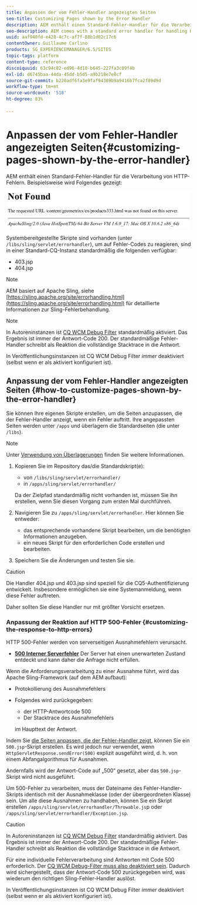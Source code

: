 ```yaml
---
title: Anpassen der vom Fehler-Handler angezeigten Seiten
seo-title: Customizing Pages shown by the Error Handler
description: AEM enthält einen Standard-Fehler-Handler für die Verarbeitung von HTTP-Fehlern.
seo-description: AEM comes with a standard error handler for handling HTTP errors
uuid: aaf940fd-e428-4c7c-af7f-88b1d02c17c6
contentOwner: Guillaume Carlino
products: SG_EXPERIENCEMANAGER/6.5/SITES
topic-tags: platform
content-type: reference
discoiquuid: 63c94c82-ed96-4d10-b645-227fa3c09f4b
exl-id: d6745baa-44da-45dd-b5d5-a9b218e7e8cf
source-git-commit: b220adf6fa3e9faf94389b9a9416b7fca2f89d9d
workflow-type: tm+mt
source-wordcount: '518'
ht-degree: 83%

---
```


# Anpassen der vom Fehler-Handler angezeigten Seiten{#customizing-pages-shown-by-the-error-handler}

AEM enthält einen Standard-Fehler-Handler für die Verarbeitung von HTTP-Fehlern. Beispielsweise wird Folgendes gezeigt:

![chlimage_1-67](assets/chlimage_1-67a.png)

Systembereitgestellte Skripte sind vorhanden (unter `/libs/sling/servlet/errorhandler`), um auf Fehler-Codes zu reagieren, sind in einer Standard-CQ-Instanz standardmäßig die folgenden verfügbar:

* 403.jsp
* 404.jsp

>[!NOTE]
>
>AEM basiert auf Apache Sling, siehe [https://sling.apache.org/site/errorhandling.html](https://sling.apache.org/site/errorhandling.html) für detaillierte Informationen zur Sling-Fehlerbehandlung.

>[!NOTE]
>
>In Autoreninstanzen ist [CQ WCM Debug Filter](/help/sites-deploying/osgi-configuration-settings.md) standardmäßig aktiviert. Das Ergebnis ist immer der Antwort-Code 200. Der standardmäßige Fehler-Handler schreibt als Reaktion die vollständige Stacktrace in die Antwort.
>
>In Veröffentlichungsinstanzen ist CQ WCM Debug Filter *immer* deaktiviert (selbst wenn er als aktiviert konfiguriert ist).

## Anpassung der vom Fehler-Handler angezeigten Seiten {#how-to-customize-pages-shown-by-the-error-handler}

Sie können Ihre eigenen Skripte erstellen, um die Seiten anzupassen, die der Fehler-Handler anzeigt, wenn ein Fehler auftritt. Ihre angepassten Seiten werden unter `/apps` und überlagern die Standardseiten (die unter `/libs`).

>[!NOTE]
>
>Unter [Verwendung von Überlagerungen](/help/sites-developing/overlays.md) finden Sie weitere Informationen.

1. Kopieren Sie im Repository das/die Standardskript(e):

   * von `/libs/sling/servlet/errorhandler/`
   * in `/apps/sling/servlet/errorhandler/`

   Da der Zielpfad standardmäßig nicht vorhanden ist, müssen Sie ihn erstellen, wenn Sie diesen Vorgang zum ersten Mal durchführen.

1. Navigieren Sie zu `/apps/sling/servlet/errorhandler`. Hier können Sie entweder:

   * das entsprechende vorhandene Skript bearbeiten, um die benötigten Informationen anzugeben.
   * ein neues Skript für den erforderlichen Code erstellen und bearbeiten.

1. Speichern Sie die Änderungen und testen Sie sie.

>[!CAUTION]
>
>Die Handler 404.jsp und 403.jsp sind speziell für die CQ5-Authentifizierung entwickelt. Insbesondere ermöglichen sie eine Systemanmeldung, wenn diese Fehler auftreten.
>
>Daher sollten Sie diese Handler nur mit größter Vorsicht ersetzen.

### Anpassung der Reaktion auf HTTP 500-Fehler {#customizing-the-response-to-http-errors}

HTTP 500-Fehler werden von serverseitigen Ausnahmefehlern verursacht.

* **[500 Interner Serverfehler](https://www.w3.org/Protocols/rfc2616/rfc2616-sec10.html)** Der Server hat einen unerwarteten Zustand entdeckt und kann daher die Anfrage nicht erfüllen.

Wenn die Anforderungsverarbeitung zu einer Ausnahme führt, wird das Apache Sling-Framework (auf dem AEM aufbaut):

* Protokollierung des Ausnahmefehlers
* Folgendes wird zurückgegeben:

   * der HTTP-Antwortcode 500
   * Der Stacktrace des Ausnahmefehlers

   im Haupttext der Antwort.

Indem Sie [die Seiten anpassen, die der Fehler-Handler zeigt](#how-to-customize-pages-shown-by-the-error-handler), können Sie ein `500.jsp`-Skript erstellen. Es wird jedoch nur verwendet, wenn `HttpServletResponse.sendError(500)` explizit ausgeführt wird, d. h. von einem Abfangalgorithmus für Ausnahmen.

Andernfalls wird der Antwort-Code auf „500“ gesetzt, aber das `500.jsp`-Skript wird nicht ausgeführt.

Um 500-Fehler zu verarbeiten, muss der Dateiname des Fehler-Handler-Skripts identisch mit der Ausnahmeklasse (oder der übergeordneten Klasse) sein. Um alle diese Ausnahmen zu handhaben, können Sie ein Skript erstellen `/apps/sling/servlet/errorhandler/Throwable.js`p oder `/apps/sling/servlet/errorhandler/Exception.jsp`.

>[!CAUTION]
>
>In Autoreninstanzen ist [CQ WCM Debug Filter](/help/sites-deploying/osgi-configuration-settings.md) standardmäßig aktiviert. Das Ergebnis ist immer der Antwort-Code 200. Der standardmäßige Fehler-Handler schreibt als Reaktion die vollständige Stacktrace in die Antwort.
>
>Für eine individuelle Fehlerverarbeitung sind Antworten mit Code 500 erforderlich. Der [CQ WCM Debug-Filter muss also deaktiviert sein](/help/sites-deploying/osgi-configuration-settings.md). Dadurch wird sichergestellt, dass der Antwort-Code 500 zurückgegeben wird, was wiederum den richtigen Sling-Fehler-Handler auslöst.
>
>In Veröffentlichungsinstanzen ist CQ WCM Debug Filter *immer* deaktiviert (selbst wenn er als aktiviert konfiguriert ist).
